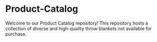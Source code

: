 # Product-Catalog
Welcome to our Product Catalog repository! This repository hosts a collection of diverse and high-quality throw blankets not available for purchase.
